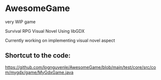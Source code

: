# AwesomeGame
very WIP game

Survival RPG Visual Novel
Using libGDX

Currently working on implementing visual novel aspect

## Shortcut to the code:
https://github.com/lognguyenle/AwesomeGame/blob/main/test/core/src/com/mygdx/game/MyGdxGame.java
